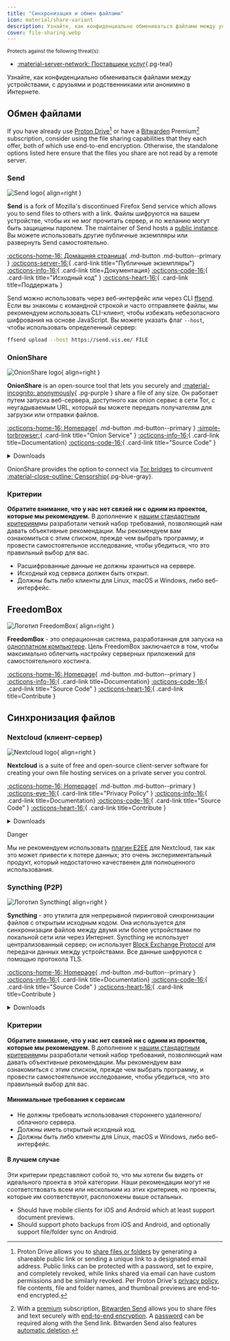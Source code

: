 ```yaml
---
title: "Синхронизация и обмен файлами"
icon: material/share-variant
description: Узнайте, как конфиденциально обмениваться файлами между устройствами, с друзьями и родственниками или анонимно в Интернете.
cover: file-sharing.webp
---
```


<small>Protects against the following threat(s):</small>

- [:material-server-network: Поставщики услуг](basics/common-threats.md#privacy-from-service-providers ""){.pg-teal}

Узнайте, как конфиденциально обмениваться файлами между устройствами, с друзьями и родственниками или анонимно в Интернете.

## Обмен файлами

If you have already use [Proton Drive](cloud.md#proton-drive)[^1] or have a [Bitwarden](passwords.md#bitwarden) Premium[^2] subscription, consider using the file sharing capabilities that they each offer, both of which use end-to-end encryption. Otherwise, the standalone options listed here ensure that the files you share are not read by a remote server.

### Send

<div class="admonition recommendation" markdown>

![Send logo](assets/img/file-sharing-sync/send.svg){ align=right }

**Send** is a fork of Mozilla's discontinued Firefox Send service which allows you to send files to others with a link. Файлы шифруются на вашем устройстве, чтобы их не мог прочитать сервер, и по желанию могут быть защищены паролем. The maintainer of Send hosts a [public instance](https://send.vis.ee). Вы можете использовать другие публичные экземпляры или развернуть Send самостоятельно.

[:octicons-home-16: Домашняя страница](https://send.vis.ee){ .md-button .md-button--primary }
[:octicons-server-16:](https://github.com/timvisee/send-instances){ .card-link title="Публичные экземпляры"}
[:octicons-info-16:](https://github.com/timvisee/send#readme){ .card-link title=Документация}
[:octicons-code-16:](https://github.com/timvisee/send){ .card-link title="Исходный код" }
[:octicons-heart-16:](https://github.com/sponsors/timvisee){ .card-link title=Поддержать }

</details>

</div>

Send можно использовать через веб-интерфейс или через CLI [ffsend](https://github.com/timvisee/ffsend). Если вы знакомы с командной строкой и часто отправляете файлы, мы рекомендуем использовать CLI-клиент, чтобы избежать небезопасного шифрования на основе JavaScript. Вы можете указать флаг `--host`, чтобы использовать определенный сервер:

```bash
ffsend upload --host https://send.vis.ee/ FILE
```

### OnionShare

<div class="admonition recommendation" markdown>

![OnionShare logo](assets/img/file-sharing-sync/onionshare.svg){ align=right }

**OnionShare** is an open-source tool that lets you securely and [:material-incognito: anonymously](basics/common-threats.md#anonymity-vs-privacy){ .pg-purple } share a file of any size. Он работает путем запуска веб-сервера, доступного как onion сервис в сети Tor, с неугадываемым URL, который вы можете передать получателям для загрузки или отправки файлов.

[:octicons-home-16: Homepage](https://onionshare.org){ .md-button .md-button--primary }
[:simple-torbrowser:](http://lldan5gahapx5k7iafb3s4ikijc4ni7gx5iywdflkba5y2ezyg6sjgyd.onion){ .card-link title="Onion Service" }
[:octicons-info-16:](https://docs.onionshare.org){ .card-link title=Documentation}
[:octicons-code-16:](https://github.com/onionshare/onionshare){ .card-link title="Source Code" }

<details class="downloads" markdown>
<summary>Downloads</summary>

- [:fontawesome-brands-windows: Windows](https://onionshare.org/#download)
- [:simple-apple: macOS](https://onionshare.org/#download)
- [:simple-linux: Linux](https://onionshare.org/#download)

</details>

</div>

OnionShare provides the option to connect via [Tor bridges](https://docs.onionshare.org/2.6.2/en/tor.html#automatic-censorship-circumvention) to circumvent [:material-close-outline: Censorship](basics/common-threats.md#avoiding-censorship ""){.pg-blue-gray}.

### Критерии

**Обратите внимание, что у нас нет связей ни с одним из проектов, которые мы рекомендуем.** В дополнение к [нашим стандартным критериям](about/criteria.md)мы разработали четкий набор требований, позволяющий нам давать объективные рекомендации. Мы рекомендуем вам ознакомиться с этим списком, прежде чем выбрать программу, и провести самостоятельное исследование, чтобы убедиться, что это правильный выбор для вас.

- Расшифрованные данные не должны храниться на сервере.
- Исходный код сервиса должен быть открыт.
- Должны быть либо клиенты для Linux, macOS и Windows, либо веб-интерфейс.

## FreedomBox

<div class="admonition recommendation" markdown>

![Логотип FreedomBox](assets/img/file-sharing-sync/freedombox.svg){ align=right }

**FreedomBox** - это операционная система, разработанная для запуска на [одноплатном компьютере](https://ru.wikipedia.org/wiki/%D0%9E%D0%B4%D0%BD%D0%BE%D0%BF%D0%BB%D0%B0%D1%82%D0%BD%D1%8B%D0%B9_%D0%BA%D0%BE%D0%BC%D0%BF%D1%8C%D1%8E%D1%82%D0%B5%D1%80). Цель FreedomBox заключается в том, чтобы максимально облегчить настройку серверных приложений для самостоятельного хостинга.

[:octicons-home-16: Homepage](https://freedombox.org){ .md-button .md-button--primary }
[:octicons-info-16:](https://wiki.debian.org/FreedomBox/Manual){ .card-link title=Documentation}
[:octicons-code-16:](https://salsa.debian.org/freedombox-team/freedombox){ .card-link title="Source Code" }
[:octicons-heart-16:](https://freedomboxfoundation.org/donate){ .card-link title=Contribute }

</details>

</div>

## Синхронизация файлов

### Nextcloud (клиент-сервер)

<div class="admonition recommendation" markdown>

![Nextcloud logo](assets/img/document-collaboration/nextcloud.svg){ align=right }

**Nextcloud** is a suite of free and open-source client-server software for creating your own file hosting services on a private server you control.

[:octicons-home-16: Homepage](https://nextcloud.com){ .md-button .md-button--primary }
[:octicons-eye-16:](https://nextcloud.com/privacy){ .card-link title="Privacy Policy" }
[:octicons-info-16:](https://nextcloud.com/support){ .card-link title=Documentation}
[:octicons-code-16:](https://github.com/nextcloud){ .card-link title="Source Code" }
[:octicons-heart-16:](https://nextcloud.com/contribute){ .card-link title=Contribute }

<details class="downloads" markdown>
<summary>Downloads</summary>

- [:simple-googleplay: Google Play](https://play.google.com/store/apps/details?id=com.nextcloud.client)
- [:simple-appstore: App Store](https://apps.apple.com/app/id1125420102)
- [:simple-github: GitHub](https://github.com/nextcloud/android/releases)
- [:fontawesome-brands-windows: Windows](https://nextcloud.com/install/#install-clients)
- [:simple-apple: macOS](https://nextcloud.com/install/#install-clients)
- [:simple-linux: Linux](https://nextcloud.com/install/#install-clients)

</details>

</div>

<div class="admonition danger" markdown>
<p class="admonition-title">Danger</p>

Мы не рекомендуем использовать [плагин E2EE](https://apps.nextcloud.com/apps/end_to_end_encryption) для Nextcloud, так как это может привести к потере данных; это очень экспериментальный продукт, который недостаточно качественен для полноценного использования.

</div>

### Syncthing (P2P)

<div class="admonition recommendation" markdown>

![Логотип Syncthing](assets/img/file-sharing-sync/syncthing.svg){ align=right }

**Syncthing** - это утилита для непрерывной пиринговой синхронизации файлов с открытым исходным кодом. Она используется для синхронизации файлов между двумя или более устройствами по локальной сети или через Интернет. Syncthing не использует централизованный сервер; он использует [Block Exchange Protocol](https://docs.syncthing.net/specs/bep-v1.html#bep-v1) для передачи данных между устройствами. Все данные шифруются с помощью протокола TLS.

[:octicons-home-16: Homepage](https://syncthing.net){ .md-button .md-button--primary }
[:octicons-info-16:](https://docs.syncthing.net){ .card-link title=Documentation}
[:octicons-code-16:](https://github.com/syncthing){ .card-link title="Source Code" }
[:octicons-heart-16:](https://syncthing.net/donations){ .card-link title=Contribute }

<details class="downloads" markdown>
<summary>Downloads</summary>

- [:fontawesome-brands-windows: Windows](https://syncthing.net/downloads)
- [:simple-apple: macOS](https://syncthing.net/downloads)
- [:simple-linux: Linux](https://syncthing.net/downloads)
- [:simple-freebsd: FreeBSD](https://syncthing.net/downloads)

</details>

</div>

### Критерии

**Обратите внимание, что у нас нет связей ни с одним из проектов, которые мы рекомендуем.** В дополнение к [нашим стандартным критериям](about/criteria.md)мы разработали четкий набор требований, позволяющий нам давать объективные рекомендации. Мы рекомендуем вам ознакомиться с этим списком, прежде чем выбрать программу, и провести самостоятельное исследование, чтобы убедиться, что это правильный выбор для вас.

#### Минимальные требования к сервисам

- Не должны требовать использования стороннего удаленного/облачного сервера.
- Должны иметь открытый исходный код.
- Должны быть либо клиенты для Linux, macOS и Windows, либо веб-интерфейс.

#### В лучшем случае

Эти критерии представляют собой то, что мы хотели бы видеть от идеального проекта в этой категории. Наши рекомендации могут не соответствовать всем или нескольким из этих критериев, но проекты, которые им соответствуют, расположены выше остальных.

- Should have mobile clients for iOS and Android which at least support document previews.
- Should support photo backups from iOS and Android, and optionally support file/folder sync on Android.

[^1]: Proton Drive allows you to [share files or folders](https://proton.me/support/drive-shareable-link) by generating a shareable public link or sending a unique link to a designated email address. Public links can be protected with a password, set to expire, and completely revoked, while links shared via email can have custom permissions and be similarly revoked. Per Proton Drive's [privacy policy](https://proton.me/drive/privacy-policy), file contents, file and folder names, and thumbnail previews are end-to-end encrypted.
[^2]: With a [premium](https://bitwarden.com/help/about-bitwarden-plans/#compare-personal-plans) subscription, [Bitwarden Send](https://bitwarden.com/products/send) allows you to share files and text securely with [end-to-end encryption](https://bitwarden.com/help/send-encryption). A [password](https://bitwarden.com/help/send-privacy/#send-passwords) can be required along with the Send link. Bitwarden Send also features [automatic deletion](https://bitwarden.com/help/send-lifespan).
